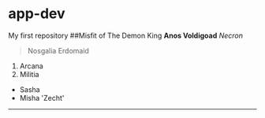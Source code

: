 # app-dev
My first repository
##Misfit of The Demon King
**Anos Voldigoad**
*Necron*
> Nosgalia
> Erdomaid
1. Arcana
2. Militia
- Sasha
- Misha
'Zecht'
---
